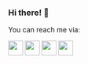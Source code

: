 ### Hi there! 👋

You can reach me via:

[<img src="https://www.freeiconspng.com/download/39526" width="30">](https://saeedshakuri.github.io/SaeedShakuri.gitup.io/)
[<img src="https://www.freeiconspng.com/download/122" width="30">](saeed.shakuri.m@gmail.com)
[<img src="https://www.freeiconspng.com/download/31478" width="30">](https://www.linkedin.com/in/saeed-shakuri/)
[<img src="https://www.freeiconspng.com/download/11510" width="30">](https://www.researchgate.net/profile/Saeed-Shakuri-2)

